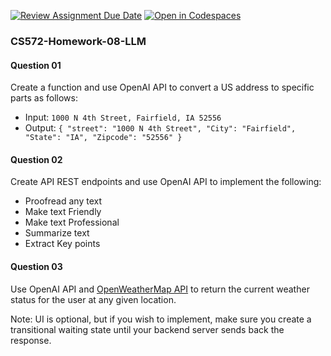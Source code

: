 [![Review Assignment Due Date](https://classroom.github.com/assets/deadline-readme-button-22041afd0340ce965d47ae6ef1cefeee28c7c493a6346c4f15d667ab976d596c.svg)](https://classroom.github.com/a/DaQjrHdn)
[![Open in Codespaces](https://classroom.github.com/assets/launch-codespace-2972f46106e565e64193e422d61a12cf1da4916b45550586e14ef0a7c637dd04.svg)](https://classroom.github.com/open-in-codespaces?assignment_repo_id=17499936)
### CS572-Homework-08-LLM

#### Question 01
Create a function and use OpenAI API to convert a US address to specific parts as follows:
* Input: `1000 N 4th Street, Fairfield, IA 52556`
* Output: `{ "street": "1000 N 4th Street", "City": "Fairfield", "State": "IA", "Zipcode": "52556" }`

#### Question 02
Create API REST endpoints and use OpenAI API to implement the following:
* Proofread any text
* Make text Friendly
* Make text Professional
* Summarize text
* Extract Key points

#### Question 03
Use OpenAI API and [OpenWeatherMap API](https://openweathermap.org/api) to return the current weather status for the user at any given location.
  
Note: UI is optional, but if you wish to implement, make sure you create a transitional waiting state until your backend server sends back the response.
